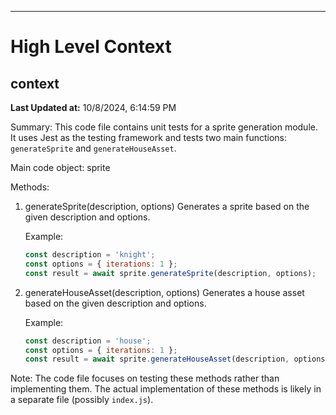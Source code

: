 

---
# High Level Context
## context
**Last Updated at:** 10/8/2024, 6:14:59 PM

Summary:
This code file contains unit tests for a sprite generation module. It uses Jest as the testing framework and tests two main functions: `generateSprite` and `generateHouseAsset`.

Main code object: sprite

Methods:

1. generateSprite(description, options)
   Generates a sprite based on the given description and options.

   Example:
   ```javascript
   const description = 'knight';
   const options = { iterations: 1 };
   const result = await sprite.generateSprite(description, options);
   ```

2. generateHouseAsset(description, options)
   Generates a house asset based on the given description and options.

   Example:
   ```javascript
   const description = 'house';
   const options = { iterations: 1 };
   const result = await sprite.generateHouseAsset(description, options);
   ```

Note: The code file focuses on testing these methods rather than implementing them. The actual implementation of these methods is likely in a separate file (possibly `index.js`).
